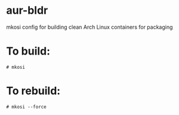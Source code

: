 # aur-bldr
mkosi config for building clean Arch Linux containers for packaging

# To build:
`# mkosi`

# To rebuild:
`# mkosi --force`


